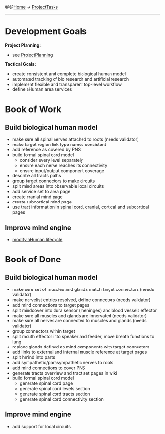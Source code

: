 @@[Home](Home.md) -> [ProjectTasks](ProjectTasks.md)



---


# Development Goals #

**Project Planning:**

  * see [ProjectPlanning](ProjectPlanning.md)

**Tactical Goals:**

  * create consistent and complete biological human model
  * automated tracking of bio research and artificial research
  * implement flexible and transparent top-level workflow
  * define aHuman area services

# Book of Work #

## Build biological human model ##

  * make sure all spinal nerves attached to roots (needs validator)
  * make target region link type names consistent
  * add reference as covered by PNS
  * build formal spinal cord model
    * consider every level separately
    * ensure each nerve reaches its connectivity
    * ensure input/output component coverage
  * describe all tracts paths
  * group target connectors to make circuits
  * split mind areas into observable local circuits
  * add service set to area page
  * create cranial mind page
  * create subcortical mind page
  * use tract information in spinal cord, cranial, cortical and subcortical  pages

## Improve mind engine ##

  * [modify aHuman lifecycle](ProjectTasksLifecycle.md)

# Book of Done #

## Build biological human model ##

  * make sure set of muscles and glands match target connectors (needs validator)
  * make nervelist entries resolved, define connectors (needs validator)
  * add mind connections to target pages
  * split mindcover into dura sensor (meninges) and blood vessels effector
  * make sure all muscles and glands are innervated (needs validator)
  * make sure all nerves are connected to muscles and glands (needs validator)
  * group connectors within target
  * split mouth effector into speaker and feeder, move breath functions to lung
  * replace glands defined as mind components with target connectors
  * add links to external and internal muscle reference at target pages
  * split hmind into parts
  * add sympathetic/parasympathetic nerves to roots
  * add mind connections to cover PNS
  * generate tracts overview and tract set pages in wiki
  * build formal spinal cord model
    * generate spinal cord page
    * generate spinal cord levels section
    * generate spinal cord tracts section
    * generate spinal cord connectivity section

## Improve mind engine ##

  * add support for local circuits